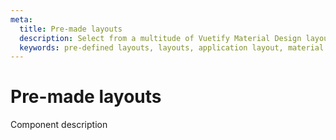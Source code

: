 ```yaml
---
meta:
  title: Pre-made layouts
  description: Select from a multitude of Vuetify Material Design layouts built to help kickstart your application.
  keywords: pre-defined layouts, layouts, application layout, material design layouts
---
```


# Pre-made layouts
Component description

<entry-ad />

<doc-footer />
